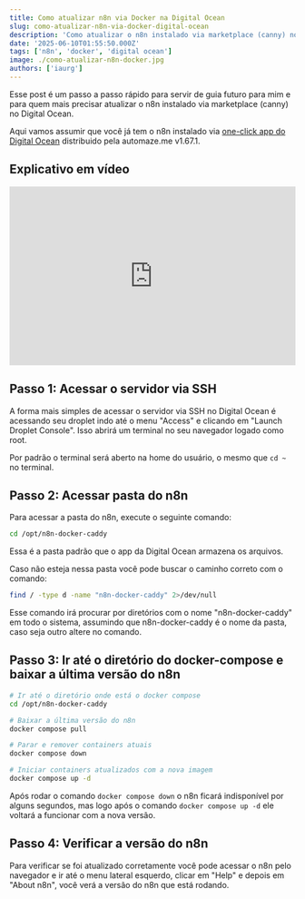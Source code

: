 ```yaml
---
title: Como atualizar n8n via Docker na Digital Ocean
slug: como-atualizar-n8n-via-docker-digital-ocean
description: 'Como atualizar o n8n instalado via marketplace (canny) no Digital Ocean.'
date: '2025-06-10T01:55:50.000Z'
tags: ['n8n', 'docker', 'digital ocean']
image: ./como-atualizar-n8n-docker.jpg
authors: ['iaurg']
---
```


Esse post é um passo a passo rápido para servir de guia futuro para mim e para quem mais precisar atualizar o n8n instalado via marketplace (canny) no Digital Ocean.

Aqui vamos assumir que você já tem o n8n instalado via [one-click app do Digital Ocean](https://marketplace.digitalocean.com/apps/n8n) distribuido pela automaze.me v1.67.1.

## Explicativo em vídeo
<iframe
  width="100%"
  height="315"
  src="https://www.youtube.com/embed/VqKezRaUukM?si=GSPFWd-XzCA0HcKM"
  frameborder="0"
  allow="accelerometer; autoplay; encrypted-media; gyroscope; picture-in-picture"
  allowfullscreen
></iframe>

## Passo 1: Acessar o servidor via SSH

A forma mais simples de acessar o servidor via SSH no Digital Ocean é acessando seu droplet indo até o menu "Access" e clicando em "Launch Droplet Console". Isso abrirá um terminal no seu navegador logado como root.

Por padrão o terminal será aberto na home do usuário, o mesmo que `cd ~` no terminal.

## Passo 2: Acessar pasta do n8n

Para acessar a pasta do n8n, execute o seguinte comando:

```bash
cd /opt/n8n-docker-caddy
```

Essa é a pasta padrão que o app da Digital Ocean armazena os arquivos.

Caso não esteja nessa pasta você pode buscar o caminho correto com o comando:

```bash
find / -type d -name "n8n-docker-caddy" 2>/dev/null
```

Esse comando irá procurar por diretórios com o nome "n8n-docker-caddy" em todo o sistema, assumindo que n8n-docker-caddy é o nome da pasta, caso seja outro altere no comando.

## Passo 3: Ir até o diretório do docker-compose e baixar a última versão do n8n

```bash
# Ir até o diretório onde está o docker compose
cd /opt/n8n-docker-caddy

# Baixar a última versão do n8n
docker compose pull

# Parar e remover containers atuais
docker compose down

# Iniciar containers atualizados com a nova imagem
docker compose up -d
```

Após rodar o comando `docker compose down` o n8n ficará indisponível por alguns segundos, mas logo após o comando `docker compose up -d` ele voltará a funcionar com a nova versão.

## Passo 4: Verificar a versão do n8n

Para verificar se foi atualizado corretamente você pode acessar o n8n pelo navegador e ir até o menu lateral esquerdo, clicar em "Help" e depois em "About n8n", você verá a versão do n8n que está rodando.
